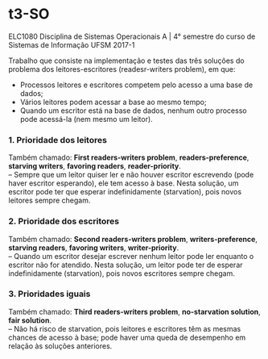 # t3-SO

ELC1080 Disciplina de Sistemas Operacionais A | 4° semestre do curso de Sistemas de Informação UFSM 2017-1

Trabalho que consiste na implementação e testes das três soluções do problema dos leitores-escritores (readesr-writers problem), em que:

- Processos leitores e escritores competem pelo acesso a uma base de dados;
- Vários leitores podem acessar a base ao mesmo tempo;
- Quando um escritor está na base de dados, nenhum outro processo pode acessá-la (nem mesmo um leitor).


### 1. Prioridade dos leitores <br/>
Também chamado: **First readers-writers problem**, **readers-preference**, **starving writers**, **favoring readers**, **reader-priority**. <br/>
– Sempre que um leitor quiser ler e não houver escritor escrevendo (pode haver escritor esperando), ele tem acesso à base. Nesta solução, um escritor pode ter que esperar indefinidamente (starvation), pois novos leitores sempre chegam.

### 2. Prioridade dos escritores <br/>
Também chamado: **Second readers-writers problem**, **writers-preference**, **starving readers**, **favoring writers**, **writer-priority**. <br/>
– Quando um escritor desejar escrever nenhum leitor pode ler enquanto o escritor não for atendido. Nesta solução, um leitor pode ter de esperar indefinidamente (starvation), pois novos escritores sempre chegam.

### 3. Prioridades iguais <br/>
Também chamado: **Third readers-writers problem**, **no-starvation solution**, **fair solution**. <br/>
– Não há risco de starvation, pois leitores e escritores têm as mesmas chances de acesso à base; pode haver uma queda de desempenho em relação às soluções anteriores.

